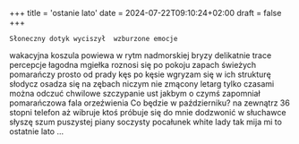 +++
title = 'ostanie lato'
date = 2024-07-22T09:10:24+02:00
draft = false
+++

    Słoneczny dotyk wyciszył  wzburzone emocje 
wakacyjna koszula powiewa w rytm  nadmorskiej bryzy
delikatnie trace percepcje 
łagodna mgiełka roznosi się po pokoju 
zapach świeżych pomarańczy prosto od prady 
kęs po kęsie wgryzam się w ich   strukturę
słodycz osadza się na zębach 
niczym nie zmącony letarg 
tylko czasami można odczuć  chwilowe szczypanie ust 
jakbym o czymś zapomniał
pomarańczowa fala orzeźwienia 
Co będzie w październiku?
na zewnątrz 36 stopni 
telefon aż  wibruje 
ktoś    próbuje się do mnie dodzwonić
w słuchawce  słyszę szum puszystej piany 
soczysty pocałunek white lady 
tak mija mi  to ostatnie lato ...
